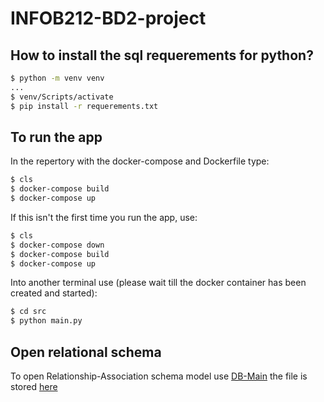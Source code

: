 # INFOB212-BD2-project

## How to install the sql requerements for python?
```bash
$ python -m venv venv
...
$ venv/Scripts/activate
$ pip install -r requerements.txt
```

## To run the app
In the repertory with the docker-compose and Dockerfile type:
```bash
$ cls
$ docker-compose build
$ docker-compose up
```
If this isn't the first time you run the app, use:
```bash
$ cls
$ docker-compose down 
$ docker-compose build 
$ docker-compose up
```

Into another terminal use (please wait till the docker container has been created and started):
```bash	
$ cd src
$ python main.py
```

## Open relational schema
To open Relationship-Association schema model use [DB-Main](https://www.db-main.eu/getit/) the file is stored [here](./schema/conceptual-schema.lun)

